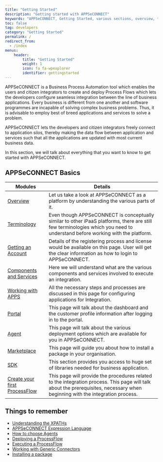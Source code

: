 ```yaml
---
title: "Getting Started"
description: "Getting started with APPSeCONNECT"
keywords: "APPSeCONNECT, Getting Started, various sections, overview, terminiology,things to remember,iPaaS"
toc: false
tag: developers
category: "Getting Started"
permalink: /
redirect_from:
  - /index
menus: 
    header:
        title: "Getting Started"
        weight: 1
        icon: fa fa-wpexplorer
        identifier: gettingstarted
---
```


APPSeCONNECT is a Business Process Automation tool which enables the users and citizen integrators to create and deploy Process Flows which
lets the developers configure seamless integration between the line of business applications. Every business is different from one another
and software programmes are incapable of solving complex business problems. Thus, it is advisable to employ best of breed applications and 
services to solve a problem. 

APPSeCONNECT lets the developers and citizen integrators freely connect to application silos, thereby making the data flow between application
and services such that all the applications are updated with most current business data.

In this section, we will talk about everything that you want to know to get started with APPSeCONNECT. 

## APPSeCONNECT Basics

|Modules|Details|
|---|---|
|[Overview](/getting%20started/overview/)|Let us take a look at APPSeCONNECT as a platform by understanding the various parts of it.|
|[Terminology](/getting%20started/terminology/)|Even though APPSeCONNECT is conceptually similar to other iPaaS platforms, there are still few terminologies which you need to understand before working with the platform.|
|[Getting an Account](/getting%20started/user-registration/)|Details of the registering process and license would be available on this page. User will get the clear information as how to login to APPSeCONNECT.|
|[Components and Services](/getting%20started/components-services)|Here we will understand what are the various components and services involved to execute an integration.|
|[Working with APPS](/getting%20started/configurations/)|All the necessary steps and processes are discussed in this page for configuring applications for Integration.|
|[Portal](/accessing%20portal/accessing-portal/)|This page will talk about the dashboard and the customer profile information after logging in to the portal.|
|[Agent](/accessing%20portal/accessing-agents/)|This page will talk about the various deployment options which are available for you in APPSeCONNECT.|
|[Marketplace](/accessing%20portal/marketplace/)|This page will guide you about how to install a package in your organisation.|
|[SDK](/getting%20started/sdk/)|This section provides you access to huge set of libraries needed for business application.|
|[Create your first ProcessFlow](/getting%20started/configurations-for-integration/)|This page will provide the procedures related to the integration process. This page will talk about the prerequisites, necessary when beginning with the integration process.|


## Things to remember

- [Understanding the XPATHs](/transformation/understanding-xml-and-xpath/)
- [APPSeCONNECT Expression Language](/transformation/types-of-mapping/)
- [How to choose Agents](/deployment/Environment-Overview/)
- [Deploying a ProcessFlow](/processflow/deploying-and-executing-processflow/)
- [Executing a ProcessFlow](/processflow/Runtime-Filter/)
- [Working with Generic Connectors](/connectors/Overview-of-technology-connectors/) 
- [Installing a package](/processflow/processflow-package-installation/)
  
